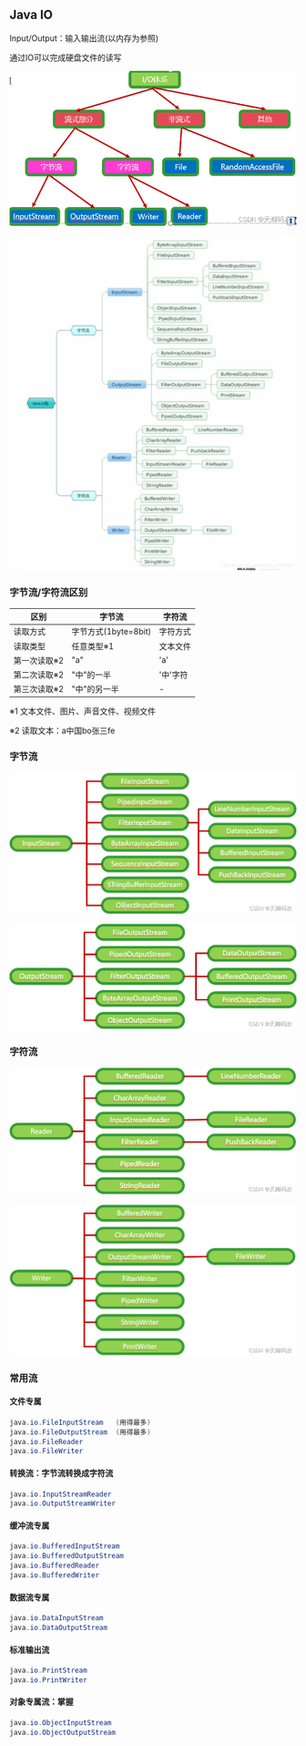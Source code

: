 ## Java IO

Input/Output：输入输出流(以内存为参照)

通过IO可以完成硬盘文件的读写

![IOInfrastructure.png](images/IOInfrastructure.png)

![IOInfrastructure2.png](images/IOInfrastructure2.png)

### 字节流/字符流区别

区别|字节流|字符流
---|---|---
读取方式|字节方式(1byte=8bit)|字符方式
读取类型|任意类型※1|文本文件
第一次读取※2|"a"|'a'
第二次读取※2|"中"的一半|'中'字符
第三次读取※2|"中"的另一半|-

※1 文本文件、图片、声音文件、视频文件

※2 读取文本：a中国bo张三fe

### 字节流

![InputStreamArchitecture.png](images/InputStreamArchitecture.png)

![OutputStreamArchitecture.png](images/OutputStreamArchitecture.png)

### 字符流

![ReaderArchitecture.png](images/ReaderArchitecture.png)

![WriterArchitecture.png](images/WriterArchitecture.png)

### 常用流

#### 文件专属

```java
java.io.FileInputStream   (用得最多)
java.io.FileOutputStream  (用得最多)
java.io.FileReader
java.io.FileWriter
```

#### 转换流：字节流转换成字符流

```java
java.io.InputStreamReader
java.io.OutputStreamWriter
```

#### 缓冲流专属

```java
java.io.BufferedInputStream
java.io.BufferedOutputStream
java.io.BufferedReader
java.io.BufferedWriter
```

#### 数据流专属

```java
java.io.DataInputStream
java.io.DataOutputStream
```

#### 标准输出流

```java
java.io.PrintStream
java.io.PrintWriter
```

#### 对象专属流：掌握

```java
java.io.ObjectInputStream
java.io.ObjectOutputStream
```